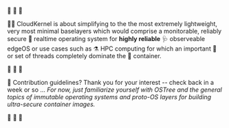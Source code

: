 :construction:   :construction:   :construction: 

👩‍💻 CloudKernel is about simplifying to the the most extremely lightweight, very most minimal baselayers which would comprise a monitorable, reliably secure :closed_lock_with_key: realtime operating system for **highly reliable** :stethoscope: observeable edgeOS or use cases such as :alembic: HPC computing for which an important :thread: or set of threads completely dominate the :test_tube: container.

:construction:   :construction:   :construction: 

🧙 Contribution guidelines? Thank you for your interest -- check back in a week or so ... *For now, just familiarize yourself with OSTree and the general topics of immutable operating systems and proto-OS layers for building ultra-secure container images.*

:construction:   :construction:   :construction: 
